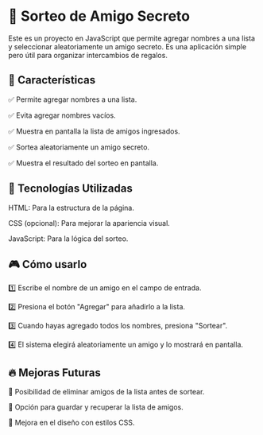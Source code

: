 # 🎁 Sorteo de Amigo Secreto

Este es un proyecto en JavaScript que permite agregar nombres a una lista y seleccionar aleatoriamente un amigo secreto. Es una aplicación simple pero útil para organizar intercambios de regalos.

## 🚀 Características

✅ Permite agregar nombres a una lista.
 
✅ Evita agregar nombres vacíos.
 
✅ Muestra en pantalla la lista de amigos ingresados.

✅ Sortea aleatoriamente un amigo secreto.

✅ Muestra el resultado del sorteo en pantalla.


## 📌 Tecnologías Utilizadas


HTML: Para la estructura de la página.

CSS (opcional): Para mejorar la apariencia visual.

JavaScript: Para la lógica del sorteo.


## 🎮 Cómo usarlo


1️⃣ Escribe el nombre de un amigo en el campo de entrada.

2️⃣ Presiona el botón "Agregar" para añadirlo a la lista.

3️⃣ Cuando hayas agregado todos los nombres, presiona "Sortear".

4️⃣ El sistema elegirá aleatoriamente un amigo y lo mostrará en pantalla.


## 🔥 Mejoras Futuras


🔹 Posibilidad de eliminar amigos de la lista antes de sortear.

🔹 Opción para guardar y recuperar la lista de amigos.

🔹 Mejora en el diseño con estilos CSS.

